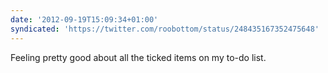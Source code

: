 ```yaml
---
date: '2012-09-19T15:09:34+01:00'
syndicated: 'https://twitter.com/roobottom/status/248435167352475648'
---
```

Feeling pretty good about all the ticked items on my to-do list.
